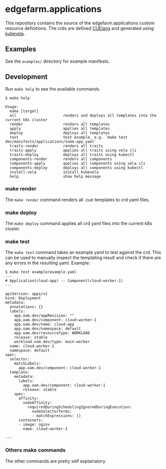 # edgefarm.applications

This repository contains the source of the edgefarm.applications custom resource definitions. The crds are defined [CUElang](https://cuelang.org/docs/) and generated using [kubevela](https://kubevela.io/docs/). 

## Examples

See the `examples/` directory for example manifests.

## Development

Run `make help` to see the available commands.
```
$ make help

Usage:
  make [target]
  all                     renders and deploys all templates into the current k8s cluster
  render                  renders all templates
  apply                   applies all templates
  deploy                  deploys all templates
  test                    test example, e.g. `make test dev/manifests/applications/some-app.yaml`
  traits-render           renders all traits
  traits-apply            applies all traits using vela cli
  traits-deploy           deploys all traits using kubectl
  components-render       renders all components
  components-apply        applies all components using vela cli
  components-deploy       deploys all components using kubectl
  install-vela            install kubevela
  help                    show help message
```

### make render
The `make render` command renders all .cue templates to crd yaml files.
### make deploy
The `make deploy` command applies all crd yaml files into the current k8s cluster.
### make test
The `make test` command takes an example yaml to test against the crd. This can be used to manually
inspect the templating result and check if there are any errors in the resulting yaml.
Example:
```
$ make test example/example.yaml
---
# Application(cloud-app) -- Component(cloud-worker-1) 
---

apiVersion: apps/v1
kind: Deployment
metadata:
  annotations: {}
  labels:
    app.oam.dev/appRevision: ""
    app.oam.dev/component: cloud-worker-1
    app.oam.dev/name: cloud-app
    app.oam.dev/namespace: default
    app.oam.dev/resourceType: WORKLOAD
    release: stable
    workload.oam.dev/type: main-worker
  name: cloud-worker-1
  namespace: default
spec:
  selector:
    matchLabels:
      app.oam.dev/component: cloud-worker-1
  template:
    metadata:
      labels:
        app.oam.dev/component: cloud-worker-1
        release: stable
    spec:
      affinity:
        nodeAffinity:
          requiredDuringSchedulingIgnoredDuringExecution:
            nodeSelectorTerms:
            - matchExpressions: []
      containers:
      - image: nginx
        name: cloud-worker-1

---

```
### Others make commands
The other commands are pretty self explainatory.
